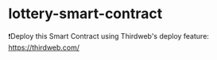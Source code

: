 # lottery-smart-contract

❗Deploy this Smart Contract using Thirdweb's deploy feature: https://thirdweb.com/



